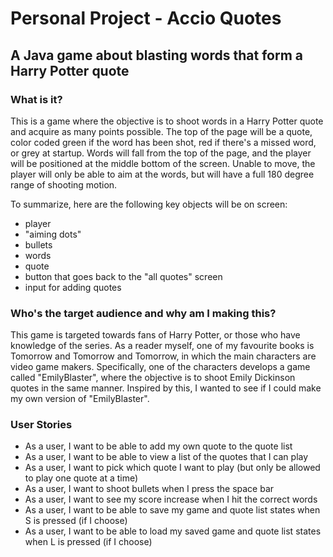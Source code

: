 # Personal Project - Accio Quotes
## A Java game about blasting words that form a Harry Potter quote

### What is it?
This is a game where the objective is to shoot words in a Harry Potter quote and acquire as many
points possible. The top of the page will be a quote, color coded green if the word 
has been shot, red if there's a missed word, or grey at startup. Words will fall from
the top of the page, and the player will be positioned at the middle bottom of the screen.
Unable to move, the player will only be able to aim at the words, but will have a full 180
degree range of shooting motion.

To summarize, here are the following key objects will be on screen:
- player
- "aiming dots"
- bullets
- words
- quote
- button that goes back to the "all quotes" screen
- input for adding quotes

### Who's the target audience and why am I making this?
This game is targeted towards fans of Harry Potter, or those who have knowledge of the series. As a reader 
myself, one of my favourite books is Tomorrow and Tomorrow and Tomorrow, in which the main characters are 
video game makers. Specifically, one of the characters develops a game called "EmilyBlaster", where the 
objective is to shoot Emily Dickinson quotes in the same manner. Inspired by this, I wanted to see if I 
could make my own version of "EmilyBlaster".

### User Stories
- As a user, I want to be able to add my own quote to the quote list
- As a user, I want to be able to view a list of the quotes that I can play
- As a user, I want to pick which quote I want to play (but only be allowed to play one quote at a time)
- As a user, I want to shoot bullets when I press the space bar
- As a user, I want to see my score increase when I hit the correct words
- As a user, I want to be able to save my game and quote list states when S is pressed (if I choose)
- As a user, I want to be able to load my saved game and quote list states when L is pressed (if I choose)